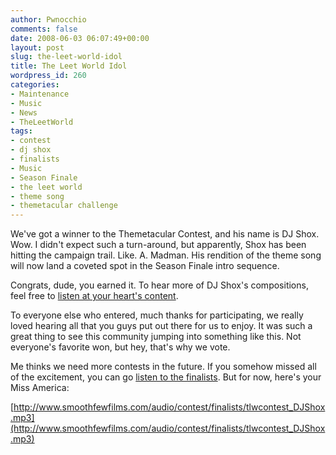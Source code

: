 ```yaml
---
author: Pwnocchio
comments: false
date: 2008-06-03 06:07:49+00:00
layout: post
slug: the-leet-world-idol
title: The Leet World Idol
wordpress_id: 260
categories:
- Maintenance
- Music
- News
- TheLeetWorld
tags:
- contest
- dj shox
- finalists
- Music
- Season Finale
- the leet world
- theme song
- themetacular challenge
---
```


We've got a winner to the Themetacular Contest, and his name is DJ Shox. Wow. I didn't expect such a turn-around, but apparently, Shox has been hitting the campaign trail. Like. A. Madman. His rendition of the theme song will now land a coveted spot in the Season Finale intro sequence.

Congrats, dude, you earned it. To hear more of DJ Shox's compositions, feel free to [listen at your heart's content](http://www.soundclick.com/bands/default.cfm?bandID=94352).

To everyone else who entered, much thanks for participating, we really loved hearing all that you guys put out there for us to enjoy. It was such a great thing to see this community jumping into something like this. Not everyone's favorite won, but hey, that's why we vote.

Me thinks we need more contests in the future. If you somehow missed all of the excitement, you can go [listen to the finalists](http://www.smoothfewfilms.com/2008/05/26/themetacular-voting-begins/). But for now, here's your Miss America:

[http://www.smoothfewfilms.com/audio/contest/finalists/tlwcontest_DJShox.mp3](http://www.smoothfewfilms.com/audio/contest/finalists/tlwcontest_DJShox.mp3)
